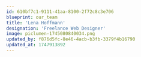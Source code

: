```yaml
---
id: 610bf7c1-9111-41aa-8100-2f72c8c3e706
blueprint: our_team
title: 'Lena Hoffmann'
designation: 'Freelance Web Designer'
image: piclumen-1745080840034.png
updated_by: f876d5fc-8e46-4acb-b3fb-3379f4b16790
updated_at: 1747913892
---
```


